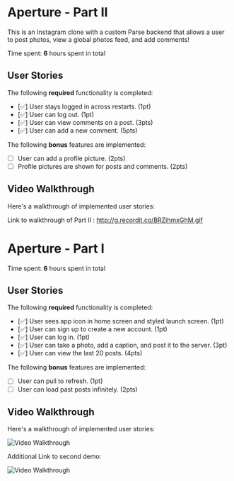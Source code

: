 # Aperture - Part II

This is an Instagram clone with a custom Parse backend that allows a user to post photos, view a global photos feed, and add comments!

Time spent: **6** hours spent in total

## User Stories

The following **required** functionality is completed:

- [✅] User stays logged in across restarts. (1pt)
- [✅] User can log out. (1pt)
- [✅] User can view comments on a post. (3pts)
- [✅] User can add a new comment. (5pts)

The following **bonus** features are implemented:

- [ ] User can add a profile picture. (2pts)
- [ ] Profile pictures are shown for posts and comments. (2pts)

## Video Walkthrough

Here's a walkthrough of implemented user stories:

Link to walkthrough of Part II : http://g.recordit.co/BRZihmxGhM.gif

# Aperture - Part I

Time spent: **6** hours spent in total

## User Stories

The following **required** functionality is completed:

- [✅] User sees app icon in home screen and styled launch screen. (1pt)
- [✅] User can sign up to create a new account. (1pt)
- [✅] User can log in. (1pt)
- [✅] User can take a photo, add a caption, and post it to the server. (3pt)
- [✅] User can view the last 20 posts. (4pts)

The following **bonus** features are implemented:

- [ ] User can pull to refresh. (1pt)
- [ ] User can load past posts infinitely. (2pts)

## Video Walkthrough

Here's a walkthrough of implemented user stories:

<img src='http://g.recordit.co/qKXxJO2CWZ.gif' title='Video Walkthrough' width='' alt='Video Walkthrough' />

Additional Link to second demo:

<img src='http://g.recordit.co/M4nGLyDKPi.gif' title='Video Walkthrough' width='' alt='Video Walkthrough' />
